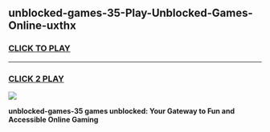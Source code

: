 
## unblocked-games-35-Play-Unblocked-Games-Online-uxthx
<h3>
<a href="https://premium76.site?title=unblocked-games-35&ref=25A">CLICK TO PLAY</a></h3>
<hr>

<h3>
<a href="https://premium76.site?title=unblocked-games-35&ref=25A">CLICK 2 PLAY</a>
  
</h3>

<a href="https://premium76.site?title=unblocked-games-35&ref=25A"><img src="https://clearcache.store/games.png"></a>


**unblocked-games-35 games unblocked: Your Gateway to Fun and Accessible Online Gaming**
